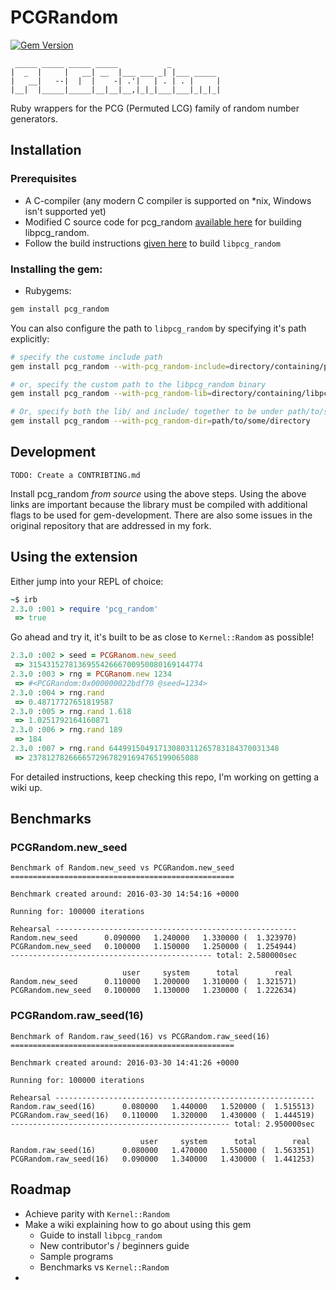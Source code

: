 # PCGRandom
[![Gem Version](https://badge.fury.io/rb/pcg_random.svg)](https://badge.fury.io/rb/pcg_random)

```
 _____ _____ _____ _____           _           
|  _  |     |   __| __  |___ ___ _| |___ _____ 
|   __|   --|  |  |    -| .'|   | . | . |     |
|__|  |_____|_____|__|__|__,|_|_|___|___|_|_|_|

```

Ruby wrappers for the PCG (Permuted LCG) family of random number generators.

## Installation

### Prerequisites

* A C-compiler (any modern C compiler is supported on *nix, Windows isn't supported yet)
* Modified C source code for pcg_random [available here](https://github.com/vaibhav-y/pcg-c/archive/master.zip) for building libpcg_random. 
* Follow the build instructions [given here](https://github.com/vaibhav-y/pcg-c#building) to build `libpcg_random`

### Installing the gem:

* Rubygems:

``` bash
gem install pcg_random
```

You can also configure the path to `libpcg_random` by specifying it's path explicitly:

``` bash
# specify the custome include path
gem install pcg_random --with-pcg_random-include=directory/containing/pcg_variants.h

# or, specify the custom path to the libpcg_random binary
gem install pcg_random --with-pcg_random-lib=directory/containing/libpcg_random.a

# Or, specify both the lib/ and include/ together to be under path/to/some/directory
gem install pcg_random --with-pcg_random-dir=path/to/some/directory
```

## Development
`TODO: Create a CONTRIBTING.md`

Install pcg_random *from source* using the above steps. Using the above links are important because the library must be compiled with additional flags to be used for gem-development. There are also some issues in the original repository that are addressed in my fork.

## Using the extension

Either jump into your REPL of choice:

``` ruby
~$ irb
2.3.0 :001 > require 'pcg_random'
 => true
```

Go ahead and try it, it's built to be as close to `Kernel::Random` as possible!

``` ruby
2.3.0 :002 > seed = PCGRanom.new_seed
 => 315431527813695542666700950080169144774
2.3.0 :003 > rng = PCGRanom.new 1234
 => #<PCGRandom:0x000000022bdf70 @seed=1234>
2.3.0 :004 > rng.rand
 => 0.48717727651819587
2.3.0 :005 > rng.rand 1.618
 => 1.0251792164160871
2.3.0 :006 > rng.rand 189
 => 184
2.3.0 :007 > rng.rand 64499150491713080311265783184370031348
 => 23781278266665729678291694765199065088
```

For detailed instructions, keep checking this repo, I'm working on getting a wiki up.


## Benchmarks

### PCGRandom.new_seed
```
Benchmark of Random.new_seed vs PCGRandom.new_seed
==================================================

Benchmark created around: 2016-03-30 14:54:16 +0000

Running for: 100000 iterations

Rehearsal ------------------------------------------------------
Random.new_seed      0.090000   1.240000   1.330000 (  1.323970)
PCGRandom.new_seed   0.100000   1.150000   1.250000 (  1.254944)
--------------------------------------------- total: 2.580000sec

                         user     system      total        real
Random.new_seed      0.110000   1.200000   1.310000 (  1.321571)
PCGRandom.new_seed   0.100000   1.130000   1.230000 (  1.222634)
```
### PCGRandom.raw_seed(16)
```
Benchmark of Random.raw_seed(16) vs PCGRandom.raw_seed(16)
==================================================

Benchmark created around: 2016-03-30 14:41:26 +0000

Running for: 100000 iterations

Rehearsal ----------------------------------------------------------
Random.raw_seed(16)      0.080000   1.440000   1.520000 (  1.515513)
PCGRandom.raw_seed(16)   0.110000   1.320000   1.430000 (  1.444519)
------------------------------------------------- total: 2.950000sec

                             user     system      total        real
Random.raw_seed(16)      0.080000   1.470000   1.550000 (  1.563351)
PCGRandom.raw_seed(16)   0.090000   1.340000   1.430000 (  1.441253)
```

## Roadmap

* Achieve parity with `Kernel::Random`
* Make a wiki explaining how to go about using this gem
  - Guide to install `libpcg_random`
  - New contributor's / beginners guide
  - Sample programs
  - Benchmarks vs `Kernel::Random`
* 